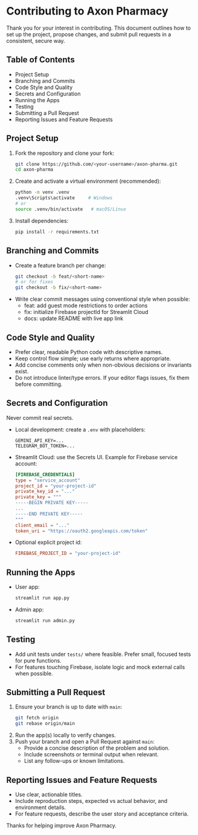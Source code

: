 # Contributing to Axon Pharmacy

Thank you for your interest in contributing. This document outlines how to set up the project, propose changes, and submit pull requests in a consistent, secure way.

## Table of Contents
- Project Setup
- Branching and Commits
- Code Style and Quality
- Secrets and Configuration
- Running the Apps
- Testing
- Submitting a Pull Request
- Reporting Issues and Feature Requests

## Project Setup
1. Fork the repository and clone your fork:
   ```bash
   git clone https://github.com/<your-username>/axon-pharma.git
   cd axon-pharma
   ```
2. Create and activate a virtual environment (recommended):
   ```bash
   python -m venv .venv
   .venv\Scripts\activate     # Windows
   # or
   source .venv/bin/activate   # macOS/Linux
   ```
3. Install dependencies:
   ```bash
   pip install -r requirements.txt
   ```

## Branching and Commits
- Create a feature branch per change:
  ```bash
  git checkout -b feat/<short-name>
  # or for fixes
  git checkout -b fix/<short-name>
  ```
- Write clear commit messages using conventional style when possible:
  - feat: add guest mode restrictions to order actions
  - fix: initialize Firebase projectId for Streamlit Cloud
  - docs: update README with live app link

## Code Style and Quality
- Prefer clear, readable Python code with descriptive names.
- Keep control flow simple; use early returns where appropriate.
- Add concise comments only when non-obvious decisions or invariants exist.
- Do not introduce linter/type errors. If your editor flags issues, fix them before committing.

## Secrets and Configuration
Never commit real secrets.
- Local development: create a `.env` with placeholders:
  ```env
  GEMINI_API_KEY=...
  TELEGRAM_BOT_TOKEN=...
  ```
- Streamlit Cloud: use the Secrets UI. Example for Firebase service account:
  ```toml
  [FIREBASE_CREDENTIALS]
  type = "service_account"
  project_id = "your-project-id"
  private_key_id = "..."
  private_key = """
  -----BEGIN PRIVATE KEY-----
  ...
  -----END PRIVATE KEY-----
  """
  client_email = "..."
  token_uri = "https://oauth2.googleapis.com/token"
  ```
- Optional explicit project id:
  ```toml
  FIREBASE_PROJECT_ID = "your-project-id"
  ```

## Running the Apps
- User app:
  ```bash
  streamlit run app.py
  ```
- Admin app:
  ```bash
  streamlit run admin.py
  ```

## Testing
- Add unit tests under `tests/` where feasible. Prefer small, focused tests for pure functions.
- For features touching Firebase, isolate logic and mock external calls when possible.

## Submitting a Pull Request
1. Ensure your branch is up to date with `main`:
   ```bash
   git fetch origin
   git rebase origin/main
   ```
2. Run the app(s) locally to verify changes.
3. Push your branch and open a Pull Request against `main`:
   - Provide a concise description of the problem and solution.
   - Include screenshots or terminal output when relevant.
   - List any follow-ups or known limitations.

## Reporting Issues and Feature Requests
- Use clear, actionable titles.
- Include reproduction steps, expected vs actual behavior, and environment details.
- For feature requests, describe the user story and acceptance criteria.

Thanks for helping improve Axon Pharmacy.
